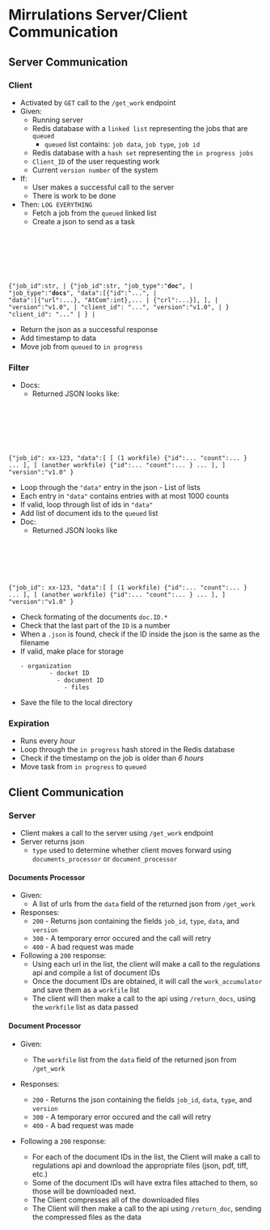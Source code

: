 # Mirrulations Server/Client Communication
## Server Communication

### Client

* Activated by `GET` call to the `/get_work` endpoint 
* Given:
  * Running server
  * Redis database with a `linked list` representing the jobs that are `queued`
      - `queued` list contains: `job data`, `job type`, `job id`
  * Redis database with a `hash set` representing the `in progress jobs`
  * `Client_ID` of the user requesting work
  * Current `version number` of the system
* If:
  * User makes a successful call to the server 
  * There is work to be done
* Then: `LOG EVERYTHING`
  * Fetch a job from the `queued` linked list
  * Create a json to send as a task
	<pre><code>
{"job\_id":str,             |    {"job\_id":str,
 "job\_type":"__doc__",          |     "job\_type":"__docs__",
 "data":[{"id":"...",       |     "data":[{"url":...},
          "AtCom":int},...         |             {"crl":...}],
        ],                         |     "version":"v1.0",
        						   |	 "client\_id": "...",
 "version":"v1.0",          |    }
 "client\_id": "..."         |
}                          |
	</code></pre>
  * Return the json as a successful response
  * Add timestamp to data
  * Move job from `queued` to `in progress`

### Filter

* Docs:
  * Returned JSON looks like:
	<pre><code>
{"job\_id": xx-123,
 "data":[
         [ (1 workfile)
          {"id":...
           "count":...
           }
          ...
         ],
         [ (another workfile)
          {"id":...
           "count":...
           }
          ...
         ],
        ]
 "version":"v1.0"
}
</code></pre>
  * Loop through the `"data"` entry in the json - List of lists
  * Each entry in `"data"` contains entries with at most 1000 counts
  * If valid, loop through list of ids in `"data"`
  * Add list of document ids to the `queued` list
* Doc:
  *  Returned JSON looks like
	<pre><code>
{"job\_id": xx-123,
"data":[
         [ (1 workfile)
          {"id":...
           "count":...
           }
          ...
         ],
         [ (another workfile)
          {"id":...
           "count":...
           }
          ...
         ],
        ]
 "version":"v1.0"
}
	</code></pre>
  * Check formating of the documents `doc.ID.*`
  * Check that the last part of the `ID` is a number
  * When a `.json` is found, check if the ID inside the json is the same as the filename
  * If valid, make place for storage
	<pre><code>- organization
			- docket ID
			  - document ID
			    - files
	</code></pre>
  * Save the file to the local directory

  
### Expiration

* Runs every *hour*
* Loop through the `in progress` hash stored in the Redis database
* Check if the timestamp on the job is older than *6 hours*
* Move task from `in progress` to `queued`


## Client Communication

### Server

* Client makes a call to the server using `/get_work` endpoint
* Server returns json
    * `type` used to determine whether client moves forward using `documents_processor` or `document_processor`

#### Documents Processor
* Given: 
    * A list of urls from the `data` field of the returned json from `/get_work`
* Responses:
    * `200` - Returns json containing the fields `job_id`, `type`, `data`, and `version`   
    * `300` - A temporary error occured and the call will retry
    * `400` - A bad request was made 
* Following a `200` response:
	* Using each url in the list, the client will make a call to the regulations api and compile a list of document IDs
	*  Once the document IDs are obtained, it will call the `work_accumulator` and save them as a `workfile` list
	*  The client will then make a call to the api using `/return_docs`, using the `workfile` list as data passed

#### Document Processor
* Given: 
    * The `workfile` list from the `data` field of the returned json from `/get_work`
* Responses:
    * `200` - Returns the json containing the fields `job_id`, `data`, `type`, and `version`   
    * `300` - A temporary error occured and the call will retry
    * `400` - A bad request was made

* Following a `200` response:
	* For each of the document IDs in the list, the Client will make a call to regulations api and download the appropriate files (json, pdf, tiff, etc.)
	* Some of the document IDs will have extra files attached to them, so those will be downloaded next. 
	* The Client compresses all of the downloaded files
	* The Client will then make a call to the api using `/return_doc`, sending the compressed files as the data 








